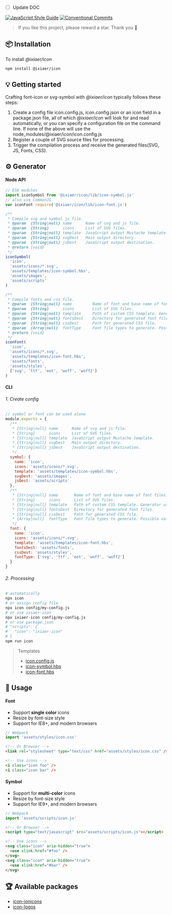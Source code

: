 
- [ ] Update DOC

[![JavaScript Style Guide](https://img.shields.io/github/package-json/dependency-version/ixiaer/icon/dev/eslint-config-standard.svg)](https://standardjs.com) [![Conventional Commits](https://img.shields.io/github/package-json/dependency-version/ixiaer/icon/dev/@commitlint/config-conventional.svg)](https://conventionalcommits.org)

> If you like this project, please reward a star. Thank you 🙏

## 📦 Installation

To install *@ixiaer/icon*

```bash
npm install @ixiaer/icon
```

## 💡 Getting started

Crafting font-icon or svg-symbol with *@ixiaer/icon* typically follows these steps:

1. Create a config file icon.config.js, icon.config.json or an icon field in a package.json file, all of which *@ixiaer/icon* will look for and read automatically, or you can specify a configuration file on the command line. If none of the above will use the node_modules/@ixiaer/icon/icon.config.js
2. Register a couple of SVG source files for processing.
3. Trigger the compilation process and receive the generated files(SVG, JS, Fonts, CSS).

## ⚙️ Generator

#### Node API

```javascript
// ES6 modules
import iconSymbol from '@ixiaer/icon/lib/icon-symbol.js'
// also use CommonJS
var iconFont require('@ixiaer/icon/lib/icon-font.js')

/**
 * Compile svg and symbol js file.
 * @param  {String|null} name      Name of svg and js file.
 * @param  {String}      icons     List of SVG files.
 * @param  {String|null} template  JavaScript output Mustache template.
 * @param  {String|null} svgDest   Main output directory.
 * @param  {String|null} jsDest    JavaScript output destination.
 * @return {void}
 */
iconSymbol(
  'icon',
  'assets/icons/*.svg',
  'assets/templates/icon-symbol.hbs',
  'assets/images',
  'assets/scripts'
)

/**
 * Compile fonts and css file.
 * @param  {String|null} name         Name of font and base name of font files.
 * @param  {String}      icons        List of SVG files.
 * @param  {String|null} template     Path of custom CSS template. Generator uses handlebars templates.
 * @param  {String|null} fontsDest    Directory for generated font files.
 * @param  {String|null} cssDest      Path for generated CSS file.
 * @param  {Array|null}  fontType     Font file types to generate. Possible values: [svg, ttf, woff, woff2, eot].
 * @return {void}
 */
iconFont(
  'icon',
  'assets/icons/*.svg',
  'assets/templates/icon-font.hbs',
  'assets/fonts',
  'assets/styles',
  ['svg', 'ttf', 'eot', 'woff', 'woff2']
)
```

#### CLI

###### 1. Create config

```javascript
// symbol or font can be used alone
module.exports = {
  /**
   * {String|null} name      Name of svg and js file.
   * {String}      icons     List of SVG files.
   * {String|null} template  JavaScript output Mustache template.
   * {String|null} svgDest   Main output directory.
   * {String|null} jsDest    JavaScript output destination.
   */
  symbol: {
    name: 'icon',
    icons: 'assets/icons/*.svg',
    template: 'assets/templates/icon-symbol.hbs',
    svgDest: 'assets/images',
    jsDest: 'assets/scripts'
  },
  /**
   * {String|null} name       Name of font and base name of font files.
   * {String}      icons      List of SVG files.
   * {String|null} template   Path of custom CSS template. Generator uses handlebars templates.
   * {String|null} fontsDest  Directory for generated font files.
   * {String|null} cssDest    Path for generated CSS file.
   * {Array|null}  fontType   Font file types to generate. Possible values: [svg, ttf, woff, woff2, eot].
   */
  font: {
    name: 'icon',
    icons: 'assets/icons/*.svg',
    template: 'assets/templates/icon-font.hbs',
    fontsDest: 'assets/fonts',
    cssDest: 'assets/styles',
    fontType: ['svg', 'ttf', 'eot', 'woff', 'woff2']
  }
}
```

###### 2. Processing

```bash
# automatically
npx icon
# or assign config file
npx icon config/my-config.js
# or use ixiaer-icon
npx ixiaer-icon config/my-config.js
# or use package.json
# "scripts": {
#   "icon": "ixiaer-icon"
# }
npm run icon
```

> Templates
> * [icon.config.js](icon.config.js)
> * [icon-symbol.hbs](templates/icon-symbol.hbs)
> * [icon-font.hbs](templates/icon-font.hbs)

## 💎 Usage

#### Font

* Support **single color** icons
* Resize by font-size style
* Support for IE8+, and modern browsers

```javascript
// Webpack
import 'assets/styles/icon.css'
```

```html
<!-- Or Browser -->
<link rel="stylesheet" type="text/css" href="assets/styles/icon.css" />
```

```html
<!-- Use icons -->
<i class="icon foo" />
<i class="icon bar" />
```

#### Symbol

* Support for **multi-color** icons
* Resize by font-size style
* Support for IE9+, and modern browsers

```javascript
// Webpack
import 'assets/scripts/icon.js'
```

```html
<!-- Or Browser -->
<script type="text/javascript" src="assets/scripts/icon.js"></script>
```

```html
<!-- Use icons -->
<svg class="icon" aria-hidden="true">
  <use xlink:href="#foo" />
</svg>
<svg class="icon" aria-hidden="true">
  <use xlink:href="#bar" />
</svg>
```

## 🏆 Available packages

* [icon-ionicons](https://github.com/ixiaer/icon-ionicons)
* [icon-logos](https://github.com/ixiaer/icon-logos)
